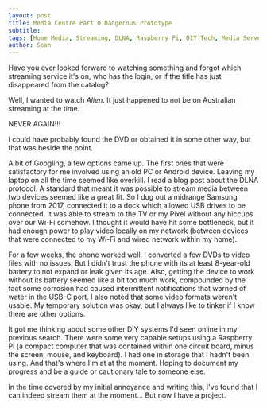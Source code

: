 ```yaml
---
layout: post
title: Media Centre Part 0 Dangerous Prototype
subtitle: 
tags: [Home Media, Streaming, DLNA, Raspberry Pi, DIY Tech, Media Server, Personal Project, Tech Solutions, Cord Cutting]
author: Sean
---
```


Have you ever looked forward to watching something and forgot which streaming service it's on, who has the login, or if the title has just disappeared from the catalog?

Well, I wanted to watch *Alien*. It just happened to not be on Australian streaming at the time.

NEVER AGAIN!!!

I could have probably found the DVD or obtained it in some other way, but that was beside the point.

A bit of Googling, a few options came up. The first ones that were satisfactory for me involved using an old PC or Android device. Leaving my laptop on all the time seemed like overkill.
I read a blog post about the DLNA protocol. A standard that meant it was possible to stream media between two devices seemed like a great fit. So I dug out a midrange Samsung phone from 2017, connected it to a dock which allowed USB drives to be connected. It was able to stream to the TV or my Pixel without any hiccups over our Wi-Fi somehow. I thought it would have hit some bottleneck, but it had enough power to play video locally on my network (between devices that were connected to my Wi-Fi and wired network within my home).

For a few weeks, the phone worked well. I converted a few DVDs to video files with no issues. But I didn't trust the phone with its at least 8-year-old battery to not expand or leak given its age. Also, getting the device to work without its battery seemed like a bit too much work, compounded by the fact some corrosion had caused intermittent notifications that warned of water in the USB-C port. I also noted that some video formats weren't usable. My temporary solution was okay, but I always like to tinker if I know there are other options.

It got me thinking about some other DIY systems I'd seen online in my previous search. There were some very capable setups using a Raspberry Pi (a compact computer that was contained within one circuit board, minus the screen, mouse, and keyboard). I had one in storage that I hadn't been using.
And that's where I'm at at the moment. Hoping to document my progress and be a guide or cautionary tale to someone else.

In the time covered by my initial annoyance and writing this, I've found that I can indeed stream them at the moment... But now I have a project.
